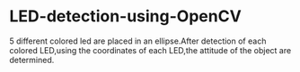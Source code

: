 # LED-detection-using-OpenCV
5 different colored led are placed in an ellipse.After detection of each colored LED,using the coordinates of each LED,the attitude of the object are determined.
